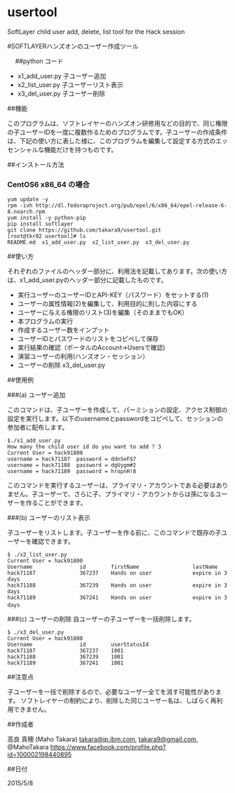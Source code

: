# usertool
SoftLayer child user add, delete, list tool for the Hack session

#SOFTLAYERハンズオンのユーザー作成ツール

　
##python コード

- x1_add_user.py   子ユーザー追加
- x2_list_user.py  子ユーザーリスト表示  
- x3_del_user.py   子ユーザー削除

  
##機能

このプログラムは、ソフトレイヤーのハンズオン研修用などの目的で、同じ権限の子ユーザーIDを一度に複数作るためのプログラムです。子ユーザーの作成条件は、下記の使い方に表した様に、このプログラムを編集して設定する方式のエッセンシャルな機能だけを持つものです。


##インストール方法

### CentOS6 x86_64 の場合

    yum update -y
    rpm -ivh http://dl.fedoraproject.org/pub/epel/6/x86_64/epel-release-6-8.noarch.rpm
    yum install -y python-pip
    pip install softlayer
    git clone https://github.com/takara9/usertool.git
    [root@tkr02 usertool]# ls
    README.md  x1_add_user.py  x2_list_user.py  x3_del_user.py


##使い方

それぞれのファイルのヘッダー部分に、利用法を記載してあります。次の使い方は、x1_add_user.pyのヘッダー部分に記載したものです。

- 実行ユーザーのユーザーIDとAPI-KEY（パスワード）をセットする(1)
- ユーザーの属性情報(2)を編集して、利用目的に則した内容にする
- ユーザーに与える権限のリスト(3)を編集（そのままでもOK）
- 本プログラムの実行
- 作成するユーザー数をインプット
- ユーザーIDとパスワードのリストをコピペして保存
- 実行結果の確認（ポータルのAccount->Usersで確認)
- 演習ユーザーの利用(ハンズオン・セッション）
- ユーザーの削除 x3_del_user.py


##使用例

###(a) ユーザー追加

このコマンドは、子ユーザーを作成して、パーミションの設定、アクセス制御の設定を実行します。以下のusernameとpasswordをコピペして、セッションの参加者に配布します。

    $./x1_add_user.py
    How many the child user id do you want to add ? 3
    Current User = hack91800
    username = hack71187  password = ddnSeF$7
    username = hack71188  password = dgUygm#2
    username = hack71189  password = hropnH!8

このコマンドを実行するユーザーは、プライマリ・アカウントである必要はありません。子ユーザーで、さらに子、プライマリ・アカウントからは孫になるユーザーを作ることができます。


###(b) ユーザーのリスト表示

子ユーザーをリストします。子ユーザーを作る前に、このコマンドで既存の子ユーザーを確認できます。

    $ ./x2_list_user.py
    Current User = hack91800
    Username               id        firstName                 lastName
    hack71187              367237    Hands on user             expire in 3 days
    hack71188              367239    Hands on user             expire in 3 days
    hack71189              367241    Hands on user             expire in 3 days　


###(c) ユーザーの削除
自ユーザーの子ユーザーを一括削除します。

    $ ./x3_del_user.py
    Current User = hack91800
    Username               id        userStatusId
    hack71187              367237    1001
    hack71188              367239    1001
    hack71189              367241    1001



##注意点

子ユーザーを一括で削除するので、必要なユーザー全てを消す可能性があります。
ソフトレイヤーの制約により、削除した同じユーザー名は、しばらく再利用できません。



##作成者  

高良 真穂 (Maho Takara)
takara@jp.ibm.com, takara9@gmail.com, @MahoTakara
https://www.facebook.com/profile.php?id=100002198440895


##日付

2015/5/8   
